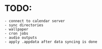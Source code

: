 
# TODO:
	- connect to calendar server
	- sync directories
	- wallpaper
	- cron jobs
	- audio outputs
	- apply .appdata after data syncing is done

